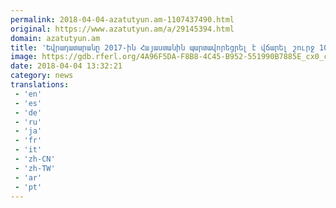 ```yaml
---
permalink: 2018-04-04-azatutyun.am-1107437490.html
original: https://www.azatutyun.am/a/29145394.html
domain: azatutyun.am
title: 'Եվրադատարանը 2017-ին Հայաստանին պարտավորեցրել է վճարել շուրջ 106 հազար եվրո հատուցում'
image: https://gdb.rferl.org/4A96F5DA-F8B8-4C45-B952-551990B7885E_cx0_cy13_cw0_w1200_r1_s.jpg
date: 2018-04-04 13:32:21
category: news
translations: 
 - 'en'
 - 'es'
 - 'de'
 - 'ru'
 - 'ja'
 - 'fr'
 - 'it'
 - 'zh-CN'
 - 'zh-TW'
 - 'ar'
 - 'pt'
---
```


